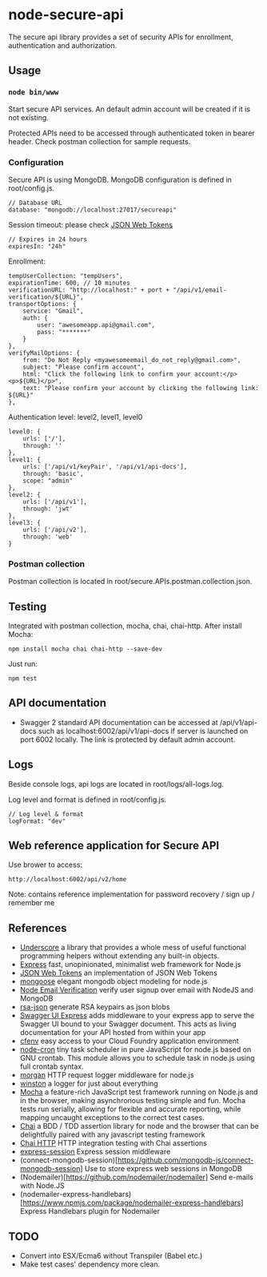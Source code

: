 # node-secure-api
The secure api library provides a set of security APIs for enrollment, authentication and authorization.

## Usage

### `node bin/www`

Start secure API services. An default admin account will be created if it is not existing.

Protected APIs need to be accessed through authenticated token in bearer header. Check postman collection for sample requests.

### Configuration
  
Secure API is using MongoDB. MongoDB configuration is defined in root/config.js.
````
// Database URL
database: "mongodb://localhost:27017/secureapi"
````
Session timeout: please check [JSON Web Tokens](https://github.com/auth0/node-jsonwebtoken)
````
// Expires in 24 hours
expiresIn: "24h"
````
Enrollment:
````
tempUserCollection: "tempUsers",
expirationTime: 600, // 10 minutes
verificationURL: "http://localhost:" + port + "/api/v1/email-verification/${URL}",
transportOptions: {
    service: "Gmail",
    auth: {
        user: "awesomeapp.api@gmail.com",
        pass: "*******"
    }
},
verifyMailOptions: {
    from: "Do Not Reply <myawesomeemail_do_not_reply@gmail.com>",
    subject: "Please confirm account",
    html: "Click the following link to confirm your account:</p><p>${URL}</p>",
    text: "Please confirm your account by clicking the following link: ${URL}"
},
````
Authentication level: level2, level1, level0
````
level0: {
    urls: ['/'],
    through: ''
},
level1: {
    urls: ['/api/v1/keyPair', '/api/v1/api-docs'],
    through: 'basic',
    scope: "admin"
},
level2: {
    urls: ['/api/v1'],
    through: 'jwt'
},
level3: {
    urls: ['/api/v2'],
    through: 'web'
}
````
### Postman collection

Postman collection is located in root/secure.APIs.postman.collection.json.

## Testing
Integrated with postman collection, mocha, chai, chai-http. After install Mocha:
````
npm install mocha chai chai-http --save-dev

````
Just run:
````
npm test
````
## API documentation

* Swagger 2 standard API documentation can be accessed at /api/v1/api-docs such as localhost:6002/api/v1/api-docs if server is launched on port 6002 locally. The link is protected by default admin account.

## Logs

Beside console logs, api logs are located in root/logs/all-logs.log.

Log level and format is defined in root/config.js.
````
// Log level & format
logFormat: "dev"

````
## Web reference application for Secure API
Use brower to access:
````
http://localhost:6002/api/v2/home
````
Note: contains reference implementation for password recovery / sign up / remember me

## References
* [Underscore](http://underscorejs.org) a library that provides a whole mess of useful functional programming helpers without extending any built-in objects.
* [Express](https://expressjs.com) fast, unopinionated, minimalist web framework for Node.js
* [JSON Web Tokens](https://github.com/auth0/node-jsonwebtoken) an implementation of JSON Web Tokens
* [mongoose](http://mongoosejs.com) elegant mongodb object modeling for node.js 
* [Node Email Verification](https://github.com/whitef0x0/node-email-verification) verify user signup over email with NodeJS and MongoDB
* [rsa-json](https://github.com/substack/rsa-json) generate RSA keypairs as json blobs
* [Swagger UI Express](https://www.npmjs.com/package/swagger-ui-express) adds middleware to your express app to serve the Swagger UI bound to your Swagger document. This acts as living documentation for your API hosted from within your app
* [cfenv](https://github.com/cloudfoundry-community/node-cfenv) easy access to your Cloud Foundry application environment
* [node-cron](https://github.com/kelektiv/node-cron) tiny task scheduler in pure JavaScript for node.js based on GNU crontab. This module allows you to schedule task in node.js using full crontab syntax.
* [morgan](https://github.com/expressjs/morgan) HTTP request logger middleware for node.js
* [winston](https://github.com/winstonjs/winston) a logger for just about everything
* [Mocha](https://mochajs.org) a feature-rich JavaScript test framework running on Node.js and in the browser, making asynchronous testing simple and fun. Mocha tests run serially, allowing for flexible and accurate reporting, while mapping uncaught exceptions to the correct test cases.
* [Chai](http://www.chaijs.com) a BDD / TDD assertion library for node and the browser that can be delightfully paired with any javascript testing framework
* [Chai HTTP](https://github.com/chaijs/chai-http) HTTP integration testing with Chai assertions
* [express-session](https://github.com/expressjs/session) Express session middleware
* (connect-mongodb-session)[https://github.com/mongodb-js/connect-mongodb-session] Use to store express web sessions in MongoDB
* (Nodemailer)[https://github.com/nodemailer/nodemailer] Send e-mails with Node.JS
* (nodemailer-express-handlebars)[https://www.npmjs.com/package/nodemailer-express-handlebars] Express Handlebars plugin for Nodemailer

## TODO
- Convert into ESX/Ecma6 without Transpiler (Babel etc.)
- Make test cases' dependency more clean. 
